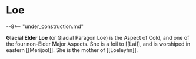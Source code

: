 # Loe

--8<-- "under_construction.md"

**Glacial Elder Loe** (or Glacial Paragon Loe) is the Aspect of Cold, and one of the four non-Elder Major Aspects. She is a foil to [[Lai]], and is worshiped in eastern [[Merijool]]. She is the mother of [[Loeleyhn]].
